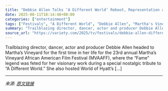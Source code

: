 ```yaml
---
title: "Debbie Allen Talks ‘A Different World’ Reboot, Representation and Global Diversity"
date: 2025-08-11T18:14:48+08:00
categories: ["entertainment"]
tags: ["Festivals", "A Different World", "Debbie Allen", "Martha's Vineyard African American Film Festival", "MVAAFF"]
summary: "Trailblazing director, dancer, actor and producer Debbie Allen headed to Martha&#8217;s Vineyard for the first time in her life for the 23rd annual Martha&#8217;s Vineyard African American Film Festiv"
source_url: "https://variety.com/2025/tv/festivals/debbie-allen-different-world-netflix-reboot-update-1236486700/"
---
```


Trailblazing director, dancer, actor and producer Debbie Allen headed to Martha&#8217;s Vineyard for the first time in her life for the 23rd annual Martha&#8217;s Vineyard African American Film Festival (MVAAFF), where the &#8220;Fame&#8221; legend was feted for her visionary work during a special nostalgic tribute to &#8220;A Different World.&#8221; She also hosted World of Hyatt&#8217;s [&#8230;]

---

*来源: [原文链接](https://variety.com/2025/tv/festivals/debbie-allen-different-world-netflix-reboot-update-1236486700/)*
